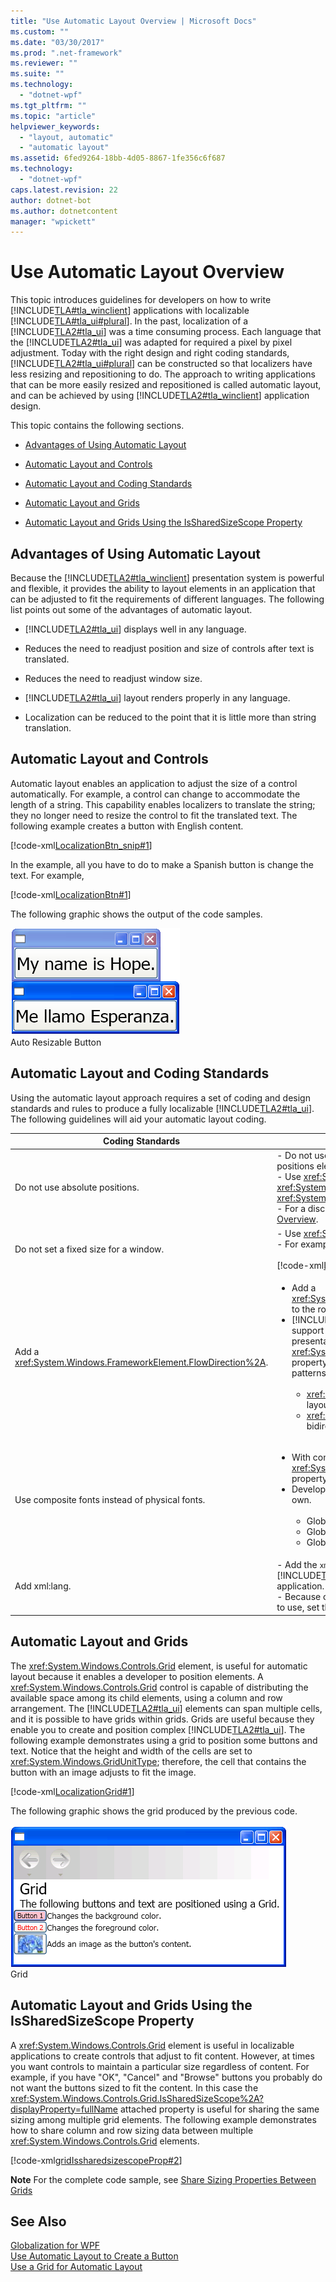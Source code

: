 ```yaml
---
title: "Use Automatic Layout Overview | Microsoft Docs"
ms.custom: ""
ms.date: "03/30/2017"
ms.prod: ".net-framework"
ms.reviewer: ""
ms.suite: ""
ms.technology: 
  - "dotnet-wpf"
ms.tgt_pltfrm: ""
ms.topic: "article"
helpviewer_keywords: 
  - "layout, automatic"
  - "automatic layout"
ms.assetid: 6fed9264-18bb-4d05-8867-1fe356c6f687
ms.technology: 
  - "dotnet-wpf"
caps.latest.revision: 22
author: dotnet-bot
ms.author: dotnetcontent
manager: "wpickett"
---
```

# Use Automatic Layout Overview
This topic introduces guidelines for developers on how to write              [!INCLUDE[TLA#tla_winclient](../../../../includes/tlasharptla-winclient-md.md)] applications with localizable              [!INCLUDE[TLA#tla_ui#plural](../../../../includes/tlasharptla-uisharpplural-md.md)]. In the past, localization of a              [!INCLUDE[TLA2#tla_ui](../../../../includes/tla2sharptla-ui-md.md)] was a time consuming process. Each language that the              [!INCLUDE[TLA2#tla_ui](../../../../includes/tla2sharptla-ui-md.md)] was adapted for required a pixel by pixel adjustment. Today with the right design and right coding standards,              [!INCLUDE[TLA2#tla_ui#plural](../../../../includes/tla2sharptla-uisharpplural-md.md)] can be constructed so that localizers have less resizing and repositioning to do. The approach to writing applications that can be more easily resized and repositioned is called automatic layout, and can be achieved by using              [!INCLUDE[TLA2#tla_winclient](../../../../includes/tla2sharptla-winclient-md.md)] application design.  
  
 This topic contains the following sections.  
  
<a name="autoTopLevelSectionsOUTLINE0"></a>   
-   [Advantages of Using Automatic Layout](#advantages_of_autolayout)  
  
-   [Automatic Layout and Controls](#autolayout_controls)  
  
-   [Automatic Layout and Coding Standards](#autolayout_coding)  
  
-   [Automatic Layout and Grids](#autolay_grids)  
  
-   [Automatic Layout and Grids Using the IsSharedSizeScope Property](#autolay_grids_issharedsizescope)  
  
<a name="advantages_of_autolayout"></a>   
## Advantages of Using Automatic Layout  
 Because the                  [!INCLUDE[TLA2#tla_winclient](../../../../includes/tla2sharptla-winclient-md.md)] presentation system is powerful and flexible, it provides the ability to layout elements in an application that can be adjusted to fit the requirements of different languages. The following list points out some of the advantages of automatic layout.  
  
-   [!INCLUDE[TLA2#tla_ui](../../../../includes/tla2sharptla-ui-md.md)] displays well  in any language.  
  
-   Reduces the need to readjust position and size of controls after text is translated.  
  
-   Reduces the need to readjust window size.  
  
-   [!INCLUDE[TLA2#tla_ui](../../../../includes/tla2sharptla-ui-md.md)] layout renders properly in any language.  
  
-   Localization can be reduced to the point that it is little more than string translation.  
  
<a name="autolayout_controls"></a>   
## Automatic Layout and Controls  
 Automatic layout enables an application to adjust the size of a control automatically. For example, a control can change to accommodate the length of a string. This capability enables  localizers to translate the string; they no longer need to resize the control to fit the translated text. The following example creates a button with English content.  
  
 [!code-xml[LocalizationBtn_snip#1](../../../../samples/snippets/csharp/VS_Snippets_Wpf/LocalizationBtn_snip/CS/Pane1.xaml#1)]  
  
 In the example, all you have to do to make a Spanish button is change the text. For example,  
  
 [!code-xml[LocalizationBtn#1](../../../../samples/snippets/csharp/VS_Snippets_Wpf/LocalizationBtn/CS/Pane1.xaml#1)]  
  
 The following graphic shows the output of the code samples.  
  
 ![The same button with text in different languages](../../../../docs/framework/wpf/advanced/media/globalizationbutton.png "GlobalizationButton")  
Auto Resizable Button  
  
<a name="autolayout_coding"></a>   
## Automatic Layout and Coding Standards  
 Using the automatic layout approach requires a set of coding and design standards and rules to produce a fully localizable                   [!INCLUDE[TLA2#tla_ui](../../../../includes/tla2sharptla-ui-md.md)]. The following guidelines will aid your automatic layout coding.  
  
|Coding Standards|Description|  
|----------------------|-----------------|  
|Do not use absolute positions.|-   Do not use                                          <xref:System.Windows.Controls.Canvas> because it positions elements absolutely.<br />-   Use                                          <xref:System.Windows.Controls.DockPanel>,                                          <xref:System.Windows.Controls.StackPanel>, and                                          <xref:System.Windows.Controls.Grid> to position controls.<br />-   For a discussion about various types of panels, see                                          [Panels Overview](../../../../docs/framework/wpf/controls/panels-overview.md).|  
|Do not set a fixed size for a window.|-   Use                                          <xref:System.Windows.Window.SizeToContent%2A>.<br />-   For example:<br /><br /> [!code-xml[LocalizationGrid#2](../../../../samples/snippets/csharp/VS_Snippets_Wpf/LocalizationGrid/CS/Pane1.xaml#2)]|  
|Add a                                  <xref:System.Windows.FrameworkElement.FlowDirection%2A>.|<ul><li>Add a                                          <xref:System.Windows.FrameworkElement.FlowDirection%2A> to the root element of your application.</li><li>[!INCLUDE[TLA2#tla_winclient](../../../../includes/tla2sharptla-winclient-md.md)] provides a convenient way to support horizontal, bidirectional, and vertical layouts. In presentation framework,   the                                          <xref:System.Windows.FrameworkElement.FlowDirection%2A> property can be used to define layout. The flow-direction patterns are:<br /><br /> <ul><li><xref:System.Windows.FlowDirection> (LrTb) — horizontal layout for Latin, East Asian, and so forth.</li><li><xref:System.Windows.FlowDirection> (RlTb) — bidirectional for Arabic, Hebrew, and so forth.</li></ul></li></ul>|  
|Use composite fonts instead of physical fonts.|<ul><li>With composite fonts, the                                          <xref:System.Windows.Controls.Control.FontFamily%2A> property does not need to be localized.</li><li>Developers can use one of the following fonts or create their own.<br /><br /> <ul><li>Global User Interface</li><li>Global San Serif</li><li>Global Serif</li></ul></li></ul>|  
|Add xml:lang.|-   Add the                                          `xml:lang` attribute in the root element of your                                          [!INCLUDE[TLA2#tla_ui](../../../../includes/tla2sharptla-ui-md.md)], such as                                          `xml:lang="en-US"` for an English application.<br />-   Because composite fonts use                                          `xml:lang` to determine what font to use, set this property to support multilingual scenarios.|  
  
<a name="autolay_grids"></a>   
## Automatic Layout and Grids  
 The                  <xref:System.Windows.Controls.Grid> element, is useful for automatic layout because it enables a developer to position elements. A                  <xref:System.Windows.Controls.Grid> control is capable of distributing the available space among its child elements, using a column and row arrangement. The                  [!INCLUDE[TLA2#tla_ui](../../../../includes/tla2sharptla-ui-md.md)] elements can span multiple cells, and it is possible to have grids within grids. Grids are useful because they enable you to create and position complex                  [!INCLUDE[TLA2#tla_ui](../../../../includes/tla2sharptla-ui-md.md)]. The following example demonstrates using a grid to position some buttons and text. Notice that the height and width of the cells are set to                  <xref:System.Windows.GridUnitType>; therefore, the cell that contains the button with an image adjusts to fit the image.  
  
 [!code-xml[LocalizationGrid#1](../../../../samples/snippets/csharp/VS_Snippets_Wpf/LocalizationGrid/CS/Pane1.xaml#1)]  
  
 The following graphic shows the grid produced by the previous code.  
  
 ![Grid example](../../../../docs/framework/wpf/advanced/media/glob-grid.png "glob_grid")  
Grid  
  
<a name="autolay_grids_issharedsizescope"></a>   
## Automatic Layout and Grids Using the IsSharedSizeScope Property  
 A                  <xref:System.Windows.Controls.Grid> element is useful in localizable applications to create controls that adjust to fit content. However, at times you want controls to maintain a particular size regardless of content. For example, if you have "OK", "Cancel" and "Browse" buttons you probably do not want the buttons sized to fit the content. In this case the                  <xref:System.Windows.Controls.Grid.IsSharedSizeScope%2A?displayProperty=fullName> attached property is useful for sharing the same sizing among multiple grid elements. The following example demonstrates how to share column and row sizing data between multiple                  <xref:System.Windows.Controls.Grid> elements.  
  
 [!code-xml[gridIssharedsizescopeProp#2](../../../../samples/snippets/csharp/VS_Snippets_Wpf/gridIssharedsizescopeProp/CSharp/Window1.xaml#2)]  
  
 **Note** For the complete code sample, see                  [Share Sizing Properties Between Grids](../../../../docs/framework/wpf/controls/how-to-share-sizing-properties-between-grids.md)  
  
## See Also  
 [Globalization for WPF](../../../../docs/framework/wpf/advanced/globalization-for-wpf.md)   
 [Use Automatic Layout to Create a Button](../../../../docs/framework/wpf/advanced/how-to-use-automatic-layout-to-create-a-button.md)   
 [Use a Grid for Automatic Layout](../../../../docs/framework/wpf/advanced/how-to-use-a-grid-for-automatic-layout.md)